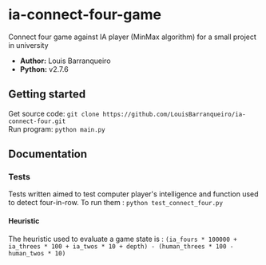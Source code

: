 # ia-connect-four-game
Connect four game against IA player (MinMax algorithm) for a small project in university

* **Author:** Louis Barranqueiro
* **Python:** v2.7.6

## Getting started

Get source code: `git clone https://github.com/LouisBarranqueiro/ia-connect-four.git`  
Run program: `python main.py`
  
## Documentation

### Tests

Tests written aimed to test computer player's intelligence and function used to detect four-in-row.
To run them : `python test_connect_four.py`

#### Heuristic

The heuristic used to evaluate a game state is :
`(ia_fours * 100000 + ia_threes * 100 + ia_twos * 10 + depth) - (human_threes * 100 - human_twos * 10)`

